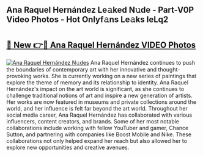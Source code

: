 ## Ana Raquel Hernández Le𝚊ked N𝚞de - Part-V0P Video Photos - Hot Onlyf𝚊ns Le𝚊ks IeLq2

# <h2><a href="http://ab63669.deff.icu/?id=Ana+Raquel+Hern%c3%a1ndez">🔗 New 👉🔴 Ana Raquel Hernández VIDEO Photos</a></h2>

[![Ana Raquel Hernández N𝚞des](https://i.imgur.com/rIISA9y.gif)](http://ab63669.deff.icu/?id=Ana+Raquel+Hern%c3%a1ndez)
Ana Raquel Hernández continues to push the boundaries of contemporary art with her innovative and thought-provoking works. She is currently working on a new series of paintings that explore the theme of memory and its relationship to identity. Ana Raquel Hernández's impact on the art world is significant, as she continues to challenge traditional notions of art and inspire a new generation of artists. Her works are now featured in museums and private collections around the world, and her influence is felt far beyond the art world. Throughout her social media career, Ana Raquel Hernández has collaborated with various influencers, content creators, and brands. Some of her most notable collaborations include working with fellow YouTuber and gamer, Chance Sutton, and partnering with companies like Boost Mobile and Nike. These collaborations not only helped expand her reach but also allowed her to explore new opportunities and creative avenues.
